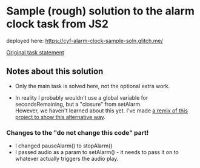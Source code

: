 # Sample (rough) solution to the alarm clock task from JS2

deployed here: https://cyf-alarm-clock-sample-soln.glitch.me/

[Original task statement](https://github.com/CodeYourFuture/js-exercises/tree/JS2-Week3-Homework/week-6/Homework/mandatory/1-alarmclock)

## Notes about this solution

- Only the main task is solved here, not the optional extra work.

- In reality I probably wouldn't use a global variable for secondsRemaining, but a "closure" from setAlarm.  
  However, we haven't learned about this yet. I've made [a remix of this project to show this alternative way](https://glitch.com/~cyf-alarm-clock-sample-soln-w-closure).

### Changes to the "do not change this code" part!

- I changed pauseAlarm() to stopAlarm()
- I passed audio as a param to setAlarm() - it needs to pass it on to whatever actually triggers the audio play.
